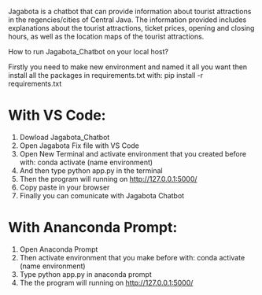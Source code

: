 Jagabota is a chatbot that can provide information about tourist attractions in the regencies/cities of Central Java. The information provided includes explanations about the tourist attractions, ticket prices, opening and closing hours, as well as the location maps of the tourist attractions.

How to run Jagabota_Chatbot on your local host?

Firstly you need to make new environment and named it all you want then install all the packages in requirements.txt with:
pip install -r requirements.txt

# With VS Code:
1. Dowload Jagabota_Chatbot
2. Open Jagabota Fix file with VS Code
3. Open New Terminal and activate environment that you created before with:
conda activate (name environment)
5. And then type python app.py in the terminal
6. Then the program will running on http://127.0.0.1:5000/
7. Copy paste in your browser
8. Finally you can comunicate with Jagabota Chatbot

# With Ananconda Prompt:
1. Open Anaconda Prompt
2. Then activate environment that you make before with:
conda activate (name environment)
3. Type python app.py in anaconda prompt
4. The the program will running on http://127.0.0.1:5000/
